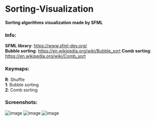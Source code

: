 # Sorting-Visualization
**Sorting algorithms visualization made by SFML**

### **Info:**

**SFML library**: https://www.sfml-dev.org/                      
**Bubble sorting**: https://en.wikipedia.org/wiki/Bubble_sort
**Comb sorting**: https://en.wikipedia.org/wiki/Comb_sort

### **Keymaps:**

**R**: Shuffle                            
**1**: Bubble sorting                                                                             
**2**: Comb sorting                                                                                          

### **Screenshots:**                                                      

![image](https://user-images.githubusercontent.com/31659985/109669287-63cd4680-7b8b-11eb-9d44-2f0ee81ed55f.png)
![image](https://user-images.githubusercontent.com/31659985/109669341-6e87db80-7b8b-11eb-9a8e-7d65117f362c.png)
![image](https://user-images.githubusercontent.com/31659985/109669521-99722f80-7b8b-11eb-8903-1b0c30829f97.png)
